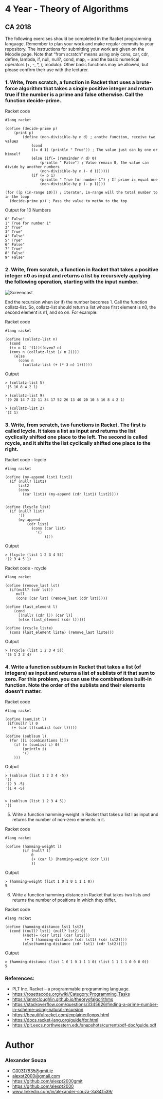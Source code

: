 # 4 Year - Theory of Algorithms


## CA 2018
The following exercises should be completed in the Racket programming language.
Remember to plan your work and make regular commits to your repository. The instructions for submitting your work are given on the Moodle page. Note that “from scratch” means using only cons, car, cdr, define, lambda, if, null, null?, cond, map, = and the basic numerical operators (+, -, *, /, modulo). Other basic functions may be allowed, but please confirm their use with the lecturer.

### 1. Write, from scratch, a function in Racket that uses a brute-force algorithm that takes a single positive integer and return true if the number is a prime and false otherwise. Call the function decide-prime.

Racket code
```racket
#lang racket

(define (decide-prime p) 
    (print p)
        (define (non-divisible-by n d) ; anothe function, receive two values
            (cond
            ((= d 1) (println " True")) ; The value just can by one or himself
            (else (if(= (remainder n d) 0) 
                (println " False") ; Value remain 0, the value can divide by another numbers
                (non-divisible-by n (- d 1)))))) 
            (if (= p 1)
                (println " True for number 1") ; If prime is equal one
                (non-divisible-by p (- p 1))))

(for ([p (in-range 10)]) ; iterator, in-range will the total number to in the loop
  (decide-prime p)) ; Pass the value to metho to the top
```
Output for 10 Numbers
```
0" False"
1" True for number 1"
2" True"
3" True"
4" False"
5" True"
6" False"
7" True"
8" False"
9" False"
```


### 2. Write, from scratch, a function in Racket that takes a positive integer n0 as input and returns a list by recursively applying the following operation, starting with the input number.

![Screencast](Screenshot/CA2018_2.png)

End the recursion when (or if) the number becomes 1. Call the function collatz-list.
So, collatz-list should return a list whose first element is n0, the second element
is n1, and so on. For example:

Racket code
```racket
#lang racket

(define (collatz-list n)
  (cond
  ((= n 1) '(1))((even? n)
  (cons n (collatz-list (/ n 2))))
    (else
      (cons n 
        (collatz-list (+ (* 3 n) 1))))))
```
Output
```racket
> (collatz-list 5)
'(5 16 8 4 2 1)

> (collatz-list 9)
'(9 28 14 7 22 11 34 17 52 26 13 40 20 10 5 16 8 4 2 1)

> (collatz-list 2)
'(2 1)
```

### 3. Write, from scratch, two functions in Racket. The first is called lcycle. It takes a list as input and returns the list cyclically shifted one place to the left. The second is called rcycle, and it shifts the list cyclically shifted one place to the right.

Racket code - lcycle
```racket
#lang racket

(define (my-append list1 list2)
  (if (null? list1)
      list2
      (cons 
        (car list1) (my-append (cdr list1) list2))))


(define (lcycle list)
  (if (null? list)
      '()
      (my-append 
          (cdr list)
            (cons (car list)
              '()
                  ))))
```
Output
```racket
> (lcycle (list 1 2 3 4 5))
'(2 3 4 5 1)
```


Racket code - rcycle
```racket
#lang racket

(define (remove_last lst)
  (if(null? (cdr lst))
     null
     (cons (car lst) (remove_last (cdr lst)))))

(define (last_element l)
    (cond
      [(null? (cdr l)) (car l)]
      [else (last_element (cdr l))]))

(define (rcycle liste)
  (cons (last_element liste) (remove_last liste)))

```
Output
```racket
> (rcycle (list 1 2 3 4 5))
'(5 1 2 3 4)
```

### 4. Write a function sublsum in Racket that takes a list (of integers) as input and returns a list of sublists of it that sum to zero. For this problem, you can use the combinations built-in function. Note the order of the sublists and their elements doesn’t matter. 

Racket code
```racket
#lang racket

(define (sumList l)
 (if(null? l) 0 
   (+ (car l)(sumList (cdr l)))))

(define (sublsum l)
  (for ([i (combinations l)])
    (if (= (sumList i) 0)
        (println i)
        '()
    )))

```

Output
```racket
> (sublsum (list 1 2 3 4 -5))
'()
'(2 3 -5)
'(1 4 -5)


> (sublsum (list 1 2 3 4 5))
'()
```

5. Write a function hamming-weight in Racket that takes a list l as input and returns the number of non-zero elements in it. 

Racket code
```racket
#lang racket

(define (hamming-weight l) 
        (if (null? l)
            0
            (+ (car l) (hamming-weight (cdr l)))
            ))

```

Output
```racket
> (hamming-weight (list 1 0 1 0 1 1 1 0))
5
```

6. Write a function hamming-distance in Racket that takes two lists and returns the number of positions in which they differ. 

Racket code
```racket
#lang racket

(define (hamming-distance lst1 lst2)               
  (cond ((null? lst1) (null? lst2) 0)                     
        ((not(= (car lst1) (car lst2)))                  
         (+ 1 (hamming-distance (cdr lst1) (cdr lst2))))  
        (else(hamming-distance (cdr lst1) (cdr lst2)))))  

```

Output
```racket
> (hamming-distance (list 1 0 1 0 1 1 1 0) (list 1 1 1 1 0 0 0 0))
5

```

### References: 
- PLT Inc. Racket – a programmable programming language.
- https://rosettacode.org/wiki/Category:Programming_Tasks
- https://ianmcloughlin.github.io/theoryofalgorithms
- https://stackoverflow.com/questions/3345626/finding-a-prime-number-in-scheme-using-natural-recursion
- https://beautifulracket.com/explainer/loops.html
- https://docs.racket-lang.org/guide/for.html
- https://plt.eecs.northwestern.edu/snapshots/current/pdf-doc/guide.pdf

# Author

### Alexander Souza
- G00317835@gmit.ie
- alexpt2000@gmail.com
- https://github.com/alexpt2000gmit
- https://github.com/alexpt2000
- www.linkedin.com/in/alexander-souza-3a841539/